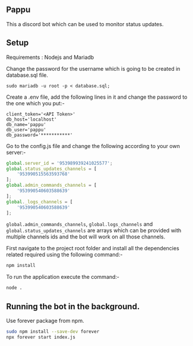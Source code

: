 ## Pappu

This a discord bot which can be used to monitor status updates.


## Setup

Requirements : Nodejs and Mariadb

Change the password for the username which is going to be created in database.sql file.
```
sudo mariadb -u root -p < database.sql;
```

Create a .env file, add the following lines in it and change the password to the one which you put:-
```
client_token='<API Token>'
db_host='localhost'
db_name='pappu'
db_user='pappu'
db_password='***********'
```

Go to the config.js file and change the following according to your own server:-
```js
global.server_id = '953989939241025577';
global.status_updates_channels = [
	'953990515563593768'
];
global.admin_commands_channels = [
	'953990540603588639'
];
global._logs_channels = [
	'953990540603588639'
];
```
`global.admin_commands_channels`, `global.logs_channels` and `global.status_updates_channels` are arrays which can be provided with multiple channels ids and the bot will work on all those channels.

First navigate to the project root folder and install all the dependencies related required using the following command:-
```bash
npm install
```

To run the application execute the command:-
```bash
node .
```

## Running the bot in the background.

Use forever package from npm.


```bash
sudo npm install --save-dev forever
npx forever start index.js
```
